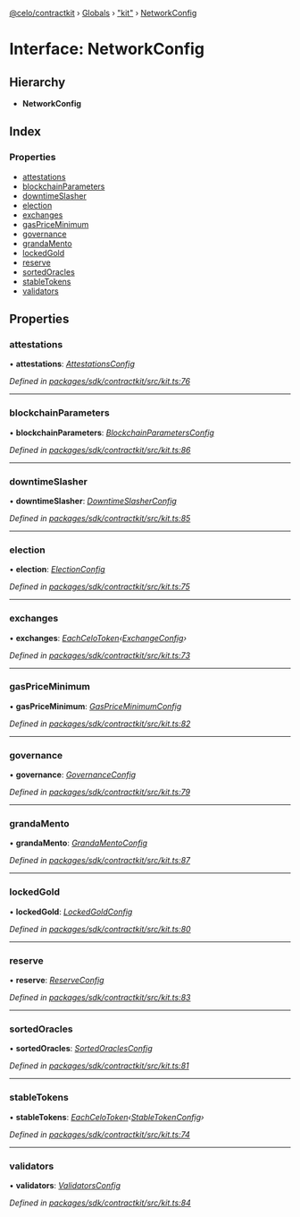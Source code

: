 [@celo/contractkit](../README.md) › [Globals](../globals.md) › ["kit"](../modules/_kit_.md) › [NetworkConfig](_kit_.networkconfig.md)

# Interface: NetworkConfig

## Hierarchy

* **NetworkConfig**

## Index

### Properties

* [attestations](_kit_.networkconfig.md#attestations)
* [blockchainParameters](_kit_.networkconfig.md#blockchainparameters)
* [downtimeSlasher](_kit_.networkconfig.md#downtimeslasher)
* [election](_kit_.networkconfig.md#election)
* [exchanges](_kit_.networkconfig.md#exchanges)
* [gasPriceMinimum](_kit_.networkconfig.md#gaspriceminimum)
* [governance](_kit_.networkconfig.md#governance)
* [grandaMento](_kit_.networkconfig.md#grandamento)
* [lockedGold](_kit_.networkconfig.md#lockedgold)
* [reserve](_kit_.networkconfig.md#reserve)
* [sortedOracles](_kit_.networkconfig.md#sortedoracles)
* [stableTokens](_kit_.networkconfig.md#stabletokens)
* [validators](_kit_.networkconfig.md#validators)

## Properties

###  attestations

• **attestations**: *[AttestationsConfig](_wrappers_attestations_.attestationsconfig.md)*

*Defined in [packages/sdk/contractkit/src/kit.ts:76](https://github.com/celo-org/celo-monorepo/blob/master/packages/sdk/contractkit/src/kit.ts#L76)*

___

###  blockchainParameters

• **blockchainParameters**: *[BlockchainParametersConfig](_wrappers_blockchainparameters_.blockchainparametersconfig.md)*

*Defined in [packages/sdk/contractkit/src/kit.ts:86](https://github.com/celo-org/celo-monorepo/blob/master/packages/sdk/contractkit/src/kit.ts#L86)*

___

###  downtimeSlasher

• **downtimeSlasher**: *[DowntimeSlasherConfig](_wrappers_downtimeslasher_.downtimeslasherconfig.md)*

*Defined in [packages/sdk/contractkit/src/kit.ts:85](https://github.com/celo-org/celo-monorepo/blob/master/packages/sdk/contractkit/src/kit.ts#L85)*

___

###  election

• **election**: *[ElectionConfig](_wrappers_election_.electionconfig.md)*

*Defined in [packages/sdk/contractkit/src/kit.ts:75](https://github.com/celo-org/celo-monorepo/blob/master/packages/sdk/contractkit/src/kit.ts#L75)*

___

###  exchanges

• **exchanges**: *[EachCeloToken](../modules/_celo_tokens_.md#eachcelotoken)‹[ExchangeConfig](_wrappers_exchange_.exchangeconfig.md)›*

*Defined in [packages/sdk/contractkit/src/kit.ts:73](https://github.com/celo-org/celo-monorepo/blob/master/packages/sdk/contractkit/src/kit.ts#L73)*

___

###  gasPriceMinimum

• **gasPriceMinimum**: *[GasPriceMinimumConfig](_wrappers_gaspriceminimum_.gaspriceminimumconfig.md)*

*Defined in [packages/sdk/contractkit/src/kit.ts:82](https://github.com/celo-org/celo-monorepo/blob/master/packages/sdk/contractkit/src/kit.ts#L82)*

___

###  governance

• **governance**: *[GovernanceConfig](_wrappers_governance_.governanceconfig.md)*

*Defined in [packages/sdk/contractkit/src/kit.ts:79](https://github.com/celo-org/celo-monorepo/blob/master/packages/sdk/contractkit/src/kit.ts#L79)*

___

###  grandaMento

• **grandaMento**: *[GrandaMentoConfig](_wrappers_grandamento_.grandamentoconfig.md)*

*Defined in [packages/sdk/contractkit/src/kit.ts:87](https://github.com/celo-org/celo-monorepo/blob/master/packages/sdk/contractkit/src/kit.ts#L87)*

___

###  lockedGold

• **lockedGold**: *[LockedGoldConfig](_wrappers_lockedgold_.lockedgoldconfig.md)*

*Defined in [packages/sdk/contractkit/src/kit.ts:80](https://github.com/celo-org/celo-monorepo/blob/master/packages/sdk/contractkit/src/kit.ts#L80)*

___

###  reserve

• **reserve**: *[ReserveConfig](_wrappers_reserve_.reserveconfig.md)*

*Defined in [packages/sdk/contractkit/src/kit.ts:83](https://github.com/celo-org/celo-monorepo/blob/master/packages/sdk/contractkit/src/kit.ts#L83)*

___

###  sortedOracles

• **sortedOracles**: *[SortedOraclesConfig](_wrappers_sortedoracles_.sortedoraclesconfig.md)*

*Defined in [packages/sdk/contractkit/src/kit.ts:81](https://github.com/celo-org/celo-monorepo/blob/master/packages/sdk/contractkit/src/kit.ts#L81)*

___

###  stableTokens

• **stableTokens**: *[EachCeloToken](../modules/_celo_tokens_.md#eachcelotoken)‹[StableTokenConfig](_wrappers_stabletokenwrapper_.stabletokenconfig.md)›*

*Defined in [packages/sdk/contractkit/src/kit.ts:74](https://github.com/celo-org/celo-monorepo/blob/master/packages/sdk/contractkit/src/kit.ts#L74)*

___

###  validators

• **validators**: *[ValidatorsConfig](_wrappers_validators_.validatorsconfig.md)*

*Defined in [packages/sdk/contractkit/src/kit.ts:84](https://github.com/celo-org/celo-monorepo/blob/master/packages/sdk/contractkit/src/kit.ts#L84)*
